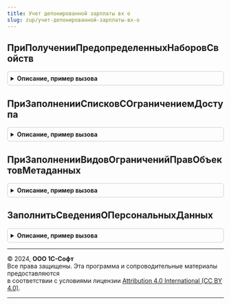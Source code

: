 ```yaml
---
title: Учет депонированной зарплаты вх о
slug: zup/учет-депонированной-зарплаты-вх-о
---
```



## ПриПолученииПредопределенныхНаборовСвойств
<details style="margin: 1em 0; padding: 0.5em; border: 1px solid #ccc; border-radius: 6px;">

<summary style="font-weight: bold; cursor: pointer;">Описание, пример вызова</summary>

```bsl

// См. УправлениеСвойствамиПереопределяемый.ПриПолученииПредопределенныхНаборовСвойств.
Процедура ПриПолученииПредопределенныхНаборовСвойств(Наборы) Экспорт
```

Пример вызова
```bsl
УчетДепонированнойЗарплатыВХО.ПриПолученииПредопределенныхНаборовСвойств(Наборы) 
```
</details>

## ПриЗаполненииСписковСОграничениемДоступа
<details style="margin: 1em 0; padding: 0.5em; border: 1px solid #ccc; border-radius: 6px;">

<summary style="font-weight: bold; cursor: pointer;">Описание, пример вызова</summary>

```bsl

// См. УправлениеДоступомПереопределяемый.ПриЗаполненииСписковСОграничениемДоступа.
Процедура ПриЗаполненииСписковСОграничениемДоступа(Списки) Экспорт
```

Пример вызова
```bsl
УчетДепонированнойЗарплатыВХО.ПриЗаполненииСписковСОграничениемДоступа(Списки) 
```
</details>

## ПриЗаполненииВидовОграниченийПравОбъектовМетаданных
<details style="margin: 1em 0; padding: 0.5em; border: 1px solid #ccc; border-radius: 6px;">

<summary style="font-weight: bold; cursor: pointer;">Описание, пример вызова</summary>

```bsl

// См. УправлениеДоступомПереопределяемый.ПриЗаполненииВидовОграниченийПравОбъектовМетаданных.
Процедура ПриЗаполненииВидовОграниченийПравОбъектовМетаданных(Описание) Экспорт
```

Пример вызова
```bsl
УчетДепонированнойЗарплатыВХО.ПриЗаполненииВидовОграниченийПравОбъектовМетаданных(Описание) 
```
</details>

## ЗаполнитьСведенияОПерсональныхДанных
<details style="margin: 1em 0; padding: 0.5em; border: 1px solid #ccc; border-radius: 6px;">

<summary style="font-weight: bold; cursor: pointer;">Описание, пример вызова</summary>

```bsl

// См. ЗащитаПерсональныхДанныхПереопределяемый.ЗаполнитьСведенияОПерсональныхДанных.
Процедура ЗаполнитьСведенияОПерсональныхДанных(ТаблицаСведений) Экспорт
```

Пример вызова
```bsl
УчетДепонированнойЗарплатыВХО.ЗаполнитьСведенияОПерсональныхДанных(ТаблицаСведений) 
```
</details>

---

© 2024, **ООО 1С-Софт**  
Все права защищены. Эта программа и сопроводительные материалы предоставляются  
в соответствии с условиями лицензии [Attribution 4.0 International (CC BY 4.0)](https://creativecommons.org/licenses/by/4.0/legalcode).

---
